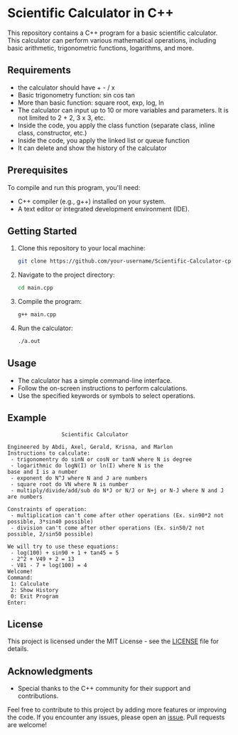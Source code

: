 # Scientific Calculator in C++

This repository contains a C++ program for a basic scientific calculator. This calculator can perform various mathematical operations, including basic arithmetic, trigonometric functions, logarithms, and more.

## Requirements

- the calculator should have + - / x   
- Basic trigonometry function: sin cos tan 
- More than basic function: square root, exp, log, ln 
- The calculator can input up to 10 or more variables and parameters. It is not limited to 2 + 2, 3 x 3, etc. 
- Inside the code, you apply the class function (separate class, inline class, constructor, etc.) 
- Inside the code, you apply the linked list or queue function
- It can delete and show the history of the calculator 

## Prerequisites

To compile and run this program, you'll need:

- C++ compiler (e.g., g++) installed on your system.
- A text editor or integrated development environment (IDE).

## Getting Started

1. Clone this repository to your local machine:

   ```bash
   git clone https://github.com/your-username/Scientific-Calculator-cpp-DSA.git
   ```

2. Navigate to the project directory:

   ```bash
   cd main.cpp
   ```

3. Compile the program:

   ```bash
   g++ main.cpp 
   ```

4. Run the calculator:

   ```bash
   ./a.out
   ```

## Usage

- The calculator has a simple command-line interface.
- Follow the on-screen instructions to perform calculations.
- Use the specified keywords or symbols to select operations.

## Example

```plaintext
                 Scientific Calculator

Engineered by Abdi, Axel, Gerald, Krisna, and Marlon
Instructions to calculate:
 - trigonomentry do sinN or cosN or tanN where N is degree
 - logarithmic do logN(I) or ln(I) where N is the 
base and I is a number
 - exponent do N^J where N and J are numbers      
 - square root do VN where N is number
 - multiply/divide/add/sub do N*J or N/J or N+j or N-J where N and J are numbers

Constraints of operation:
 - multiplication can't come after other operations (Ex. sin90*2 not possible, 3*sin40 possible)    
 - division can't come after other operations (Ex. sin50/2 not possible, 2/sin50 possible)

We will try to use these equations:
 - log(100) + sin90 + 1 + tan45 = 5
 - 2^2 + V49 + 2 = 13
 - V81 - 7 + log(100) = 4
Welcome!
Command:
 1: Calculate
 2: Show History
 0: Exit Program
Enter:

```

## License

This project is licensed under the MIT License - see the [LICENSE](LICENSE) file for details.

## Acknowledgments

- Special thanks to the C++ community for their support and contributions.

Feel free to contribute to this project by adding more features or improving the code. If you encounter any issues, please open an [issue](https://github.com/your-username/scientific-calculator-cpp/issues). Pull requests are welcome!
